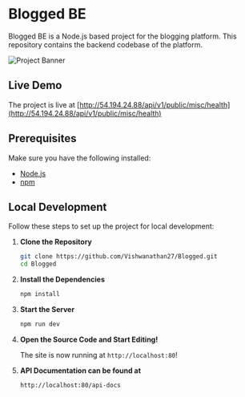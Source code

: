 # Blogged BE

Blogged BE is a Node.js based project for the blogging platform. This repository contains the backend codebase of the platform.

![Project Banner](https://blogged.s3.amazonaws.com/logo.png)

## Live Demo

The project is live at [http://54.194.24.88/api/v1/public/misc/health](http://54.194.24.88/api/v1/public/misc/health)


## Prerequisites

Make sure you have the following installed:
- [Node.js](https://nodejs.org/)
- [npm](https://www.npmjs.com/)

## Local Development

Follow these steps to set up the project for local development:

1. **Clone the Repository**

   ```bash
   git clone https://github.com/Vishwanathan27/Blogged.git
   cd Blogged

2. **Install the Dependencies**

   ```bash
   npm install
   ```
3. **Start the Server**

   ```bash
   npm run dev
   ```

4. **Open the Source Code and Start Editing!**

    The site is now running at `http://localhost:80`!

5. **API Documentation can be found at**

   ```bash
   http://localhost:80/api-docs
   ```